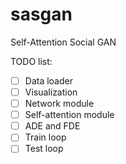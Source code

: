 # sasgan

Self-Attention Social GAN

TODO list:
- [ ] Data loader
- [ ] Visualization
- [ ] Network module
- [ ] Self-attention module
- [ ] ADE and FDE
- [ ] Train loop
- [ ] Test loop